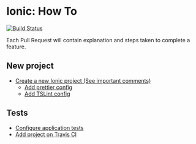 # Ionic: How To
[![Build Status](https://travis-ci.org/brunolm/ionic-how-to.svg?branch=master)](https://travis-ci.org/brunolm/ionic-how-to)

Each Pull Request will contain explanation and steps taken to complete a feature.

## New project

- [Create a new Ionic project (See important comments)](https://github.com/brunolm/ionic-how-to/commit/45d41c451829d3c4a38b056d87e9048ac2a6ca67)
  - [Add prettier config](https://github.com/brunolm/ionic-how-to/pull/1)
  - [Add TSLint config](https://github.com/brunolm/ionic-how-to/pull/2)

## Tests

- [Configure application tests](https://github.com/brunolm/ionic-how-to/pull/3)
- [Add project on Travis CI](https://github.com/brunolm/ionic-how-to/pull/4)
